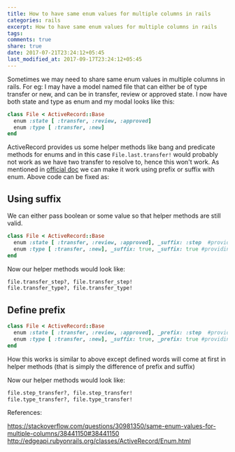 ```yaml
---
title: How to have same enum values for multiple columns in rails
categories: rails
excerpt: How to have same enum values for multiple columns in rails
tags: 
comments: true
share: true
date: 2017-07-21T23:24:12+05:45
last_modified_at: 2017-09-17T23:24:12+05:45
---
```


Sometimes we may need to share same enum values in multiple columns in rails. For eg:
I may have a model named file that can either be of type transfer or new, and can be in transfer, review or approved state.
I now have both state and type as enum and my modal looks like this:

```ruby
class File < ActiveRecord::Base
  enum :state [ :transfer, :review, :approved]
  enum :type [ :transfer, :new]
end
```
ActiveRecord provides us some helper methods like bang and predicate methods for enums and in this case `File.last.transfer!`
would probably not work as we have two transfer to resolve to, hence this won't work.
As mentioned in [official doc](http://edgeapi.rubyonrails.org/classes/ActiveRecord/Enum.html) we can make it work using prefix or suffix with enum.
Above code can be fixed as:

## Using suffix
We can either pass boolean or some value so that helper methods are still valid.

```ruby
class File < ActiveRecord::Base
  enum :state [ :transfer, :review, :approved], _suffix: :step  #providing some value for suffix
  enum :type [ :transfer, :new], _suffix: true, _suffix: true #providing boolean value
end
```
Now our helper methods would look like:

```sh
file.transfer_step?, file.transfer_step!
file.transfer_type?, file.transfer_type!
```

## Define prefix

```ruby
class File < ActiveRecord::Base
  enum :state [ :transfer, :review, :approved], _prefix: :step  #providing some value for suffix
  enum :type [ :transfer, :new], _suffix: true, _prefix: true #providing boolean value
end
```
How this works is similar to above except defined words will come at first in helper methods
(that is simply the difference of prefix and suffix)

Now our helper methods would look like:

```sh
file.step_transfer?, file.step_transfer!
file.type_transfer?, file.type_transfer!
```

References: 

<https://stackoverflow.com/questions/30981350/same-enum-values-for-multiple-columns/38441150#38441150>
<http://edgeapi.rubyonrails.org/classes/ActiveRecord/Enum.html>
